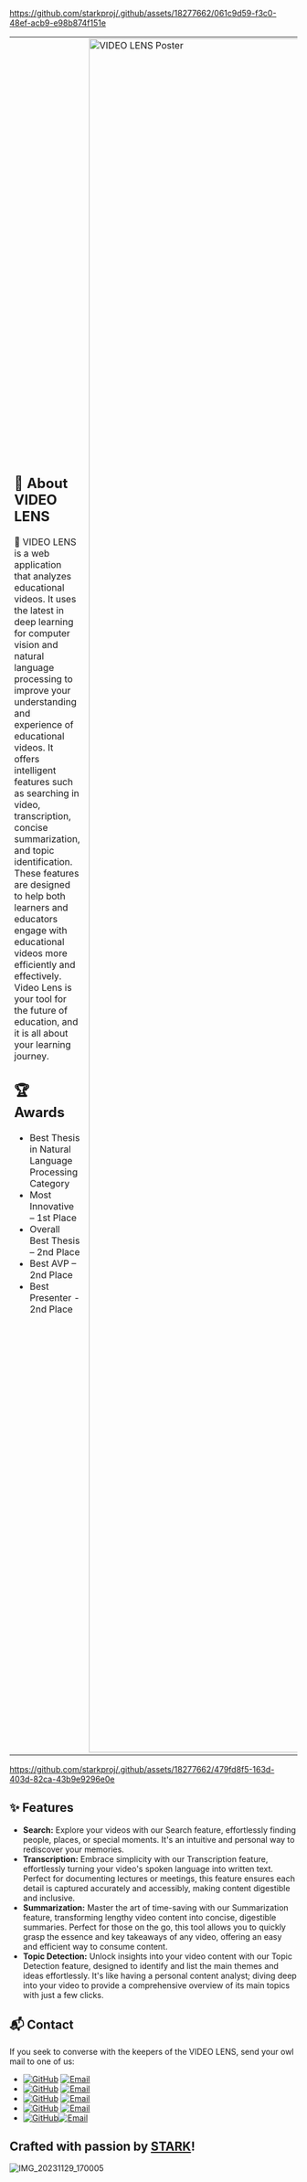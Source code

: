 https://github.com/starkproj/.github/assets/18277662/061c9d59-f3c0-48ef-acb9-e98b874f151e

<table>
  <tr>
  <td>
  <h2>🎥 About VIDEO LENS</h2>
  🌟 VIDEO LENS is a web application that analyzes educational videos. It uses the latest in deep learning for computer vision and natural language processing to improve your understanding and experience of educational videos. It offers intelligent features such as searching in video, transcription, concise summarization, and topic identification. These features are designed to help both learners and educators engage with educational videos more efficiently and effectively. Video Lens is your tool for the future of education, and it is all about your learning journey.
  
  <h2>🏆 Awards</h2>
  <ul>
    <li>Best Thesis in Natural Language Processing Category</li>
    <li>Most Innovative – 1st Place</li>
    <li>Overall Best Thesis – 2nd Place</li>
    <li>Best AVP – 2nd Place</li>
    <li>Best Presenter - 2nd Place</li>
  </ul>
  <br>
  </td>
  
  <td>
    <img src="https://github.com/starkproj/.github/blob/main/STARK-%20Main%20Poster%20(RGB).png" alt="VIDEO LENS Poster" width="3000">
  </td>
  </tr>
</table>

https://github.com/starkproj/.github/assets/18277662/479fd8f5-163d-403d-82ca-43b9e9296e0e

## ✨ Features

- **Search:** Explore your videos with our Search feature, effortlessly finding people, places, or special moments. It's an intuitive and personal way to rediscover your memories.
- **Transcription:** Embrace simplicity with our Transcription feature, effortlessly turning your video's spoken language into written text. Perfect for documenting lectures or meetings, this feature ensures each detail is captured accurately and accessibly, making content digestible and inclusive.
- **Summarization:** Master the art of time-saving with our Summarization feature, transforming lengthy video content into concise, digestible summaries. Perfect for those on the go, this tool allows you to quickly grasp the essence and key takeaways of any video, offering an easy and efficient way to consume content.
- **Topic Detection:** Unlock insights into your video content with our Topic Detection feature, designed to identify and list the main themes and ideas effortlessly. It's like having a personal content analyst; diving deep into your video to provide a comprehensive overview of its main topics with just a few clicks.

## 📬 Contact
If you seek to converse with the keepers of the VIDEO LENS, send your owl mail to one of us:

- [![GitHub](https://img.shields.io/badge/Ralph_Cajipe-181717?logo=GitHub&style=flat-square&logoColor=white)](https://github.com/ralphcajipe) [![Email](https://img.shields.io/badge/Email-ralphcajipe@gmail.com-9cf?style=flat-square)](mailto:ralphcajipe@gmail.com)
- [![GitHub](https://img.shields.io/badge/Charles_Santos-181717?logo=GitHub&style=flat-square&logoColor=white)](https://github.com/DiabolicStarfish) [![Email](https://img.shields.io/badge/Email-charlesiiisantos14@gmail.com-9cf?style=flat-square)](mailto:charlesiiisantos14@gmail.com)
- [![GitHub](https://img.shields.io/badge/Kyle_Español-181717?logo=GitHub&style=flat-square&logoColor=white)](https://github.com/kylekce) [![Email](https://img.shields.io/badge/Email-kylekce@gmail.com-9cf?style=flat-square)](mailto:kylekce@gmail.com)
- [![GitHub](https://img.shields.io/badge/Sally_Segundo_Jr.-181717?logo=GitHub&style=flat-square&logoColor=white)](https://github.com/Hoshiyom1) [![Email](https://img.shields.io/badge/Email-sallypsegundojr@gmail.com-9cf?style=flat-square)](mailto:sallypsegundojr@gmail.com)
- [![GitHub](https://img.shields.io/badge/Kyle_Baltazar-181717?logo=GitHub&style=flat-square&logoColor=white)](https://github.com/Kylebaltazar)[![Email](https://img.shields.io/badge/Email-kbaltazar1323@gmail.com-9cf?style=flat-square)](mailto:kbaltazar1323@gmail.com)

## Crafted with passion by <a href=https://github.com/starkproj)>STARK</a>!
![IMG_20231129_170005](https://github.com/starkproj/.github/assets/18277662/a1f04b79-95df-4bdc-8604-4de9b2c2eb04)



